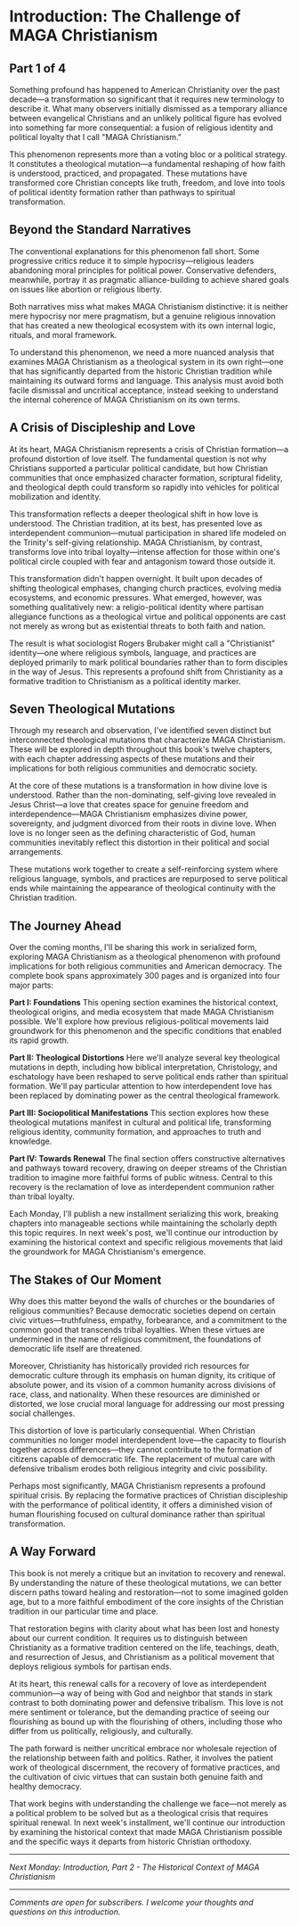 # Introduction: The Challenge of MAGA Christianism
## Part 1 of 4

Something profound has happened to American Christianity over the past decade—a transformation so significant that it requires new terminology to describe it. What many observers initially dismissed as a temporary alliance between evangelical Christians and an unlikely political figure has evolved into something far more consequential: a fusion of religious identity and political loyalty that I call "MAGA Christianism."

This phenomenon represents more than a voting bloc or a political strategy. It constitutes a theological mutation—a fundamental reshaping of how faith is understood, practiced, and propagated. These mutations have transformed core Christian concepts like truth, freedom, and love into tools of political identity formation rather than pathways to spiritual transformation.

## Beyond the Standard Narratives

The conventional explanations for this phenomenon fall short. Some progressive critics reduce it to simple hypocrisy—religious leaders abandoning moral principles for political power. Conservative defenders, meanwhile, portray it as pragmatic alliance-building to achieve shared goals on issues like abortion or religious liberty.

Both narratives miss what makes MAGA Christianism distinctive: it is neither mere hypocrisy nor mere pragmatism, but a genuine religious innovation that has created a new theological ecosystem with its own internal logic, rituals, and moral framework.

To understand this phenomenon, we need a more nuanced analysis that examines MAGA Christianism as a theological system in its own right—one that has significantly departed from the historic Christian tradition while maintaining its outward forms and language. This analysis must avoid both facile dismissal and uncritical acceptance, instead seeking to understand the internal coherence of MAGA Christianism on its own terms.

## A Crisis of Discipleship and Love

At its heart, MAGA Christianism represents a crisis of Christian formation—a profound distortion of love itself. The fundamental question is not why Christians supported a particular political candidate, but how Christian communities that once emphasized character formation, scriptural fidelity, and theological depth could transform so rapidly into vehicles for political mobilization and identity.

This transformation reflects a deeper theological shift in how love is understood. The Christian tradition, at its best, has presented love as interdependent communion—mutual participation in shared life modeled on the Trinity's self-giving relationship. MAGA Christianism, by contrast, transforms love into tribal loyalty—intense affection for those within one's political circle coupled with fear and antagonism toward those outside it.

This transformation didn't happen overnight. It built upon decades of shifting theological emphases, changing church practices, evolving media ecosystems, and economic pressures. What emerged, however, was something qualitatively new: a religio-political identity where partisan allegiance functions as a theological virtue and political opponents are cast not merely as wrong but as existential threats to both faith and nation.

The result is what sociologist Rogers Brubaker might call a "Christianist" identity—one where religious symbols, language, and practices are deployed primarily to mark political boundaries rather than to form disciples in the way of Jesus. This represents a profound shift from Christianity as a formative tradition to Christianism as a political identity marker.

## Seven Theological Mutations

Through my research and observation, I've identified seven distinct but interconnected theological mutations that characterize MAGA Christianism. These will be explored in depth throughout this book's twelve chapters, with each chapter addressing aspects of these mutations and their implications for both religious communities and democratic society.

At the core of these mutations is a transformation in how divine love is understood. Rather than the non-dominating, self-giving love revealed in Jesus Christ—a love that creates space for genuine freedom and interdependence—MAGA Christianism emphasizes divine power, sovereignty, and judgment divorced from their roots in divine love. When love is no longer seen as the defining characteristic of God, human communities inevitably reflect this distortion in their political and social arrangements.

These mutations work together to create a self-reinforcing system where religious language, symbols, and practices are repurposed to serve political ends while maintaining the appearance of theological continuity with the Christian tradition.

## The Journey Ahead

Over the coming months, I'll be sharing this work in serialized form, exploring MAGA Christianism as a theological phenomenon with profound implications for both religious communities and American democracy. The complete book spans approximately 300 pages and is organized into four major parts:

**Part I: Foundations**
This opening section examines the historical context, theological origins, and media ecosystem that made MAGA Christianism possible. We'll explore how previous religious-political movements laid groundwork for this phenomenon and the specific conditions that enabled its rapid growth.

**Part II: Theological Distortions**
Here we'll analyze several key theological mutations in depth, including how biblical interpretation, Christology, and eschatology have been reshaped to serve political ends rather than spiritual formation. We'll pay particular attention to how interdependent love has been replaced by dominating power as the central theological framework.

**Part III: Sociopolitical Manifestations**
This section explores how these theological mutations manifest in cultural and political life, transforming religious identity, community formation, and approaches to truth and knowledge.

**Part IV: Towards Renewal**
The final section offers constructive alternatives and pathways toward recovery, drawing on deeper streams of the Christian tradition to imagine more faithful forms of public witness. Central to this recovery is the reclamation of love as interdependent communion rather than tribal loyalty.

Each Monday, I'll publish a new installment serializing this work, breaking chapters into manageable sections while maintaining the scholarly depth this topic requires. In next week's post, we'll continue our introduction by examining the historical context and specific religious movements that laid the groundwork for MAGA Christianism's emergence.

## The Stakes of Our Moment

Why does this matter beyond the walls of churches or the boundaries of religious communities? Because democratic societies depend on certain civic virtues—truthfulness, empathy, forbearance, and a commitment to the common good that transcends tribal loyalties. When these virtues are undermined in the name of religious commitment, the foundations of democratic life itself are threatened.

Moreover, Christianity has historically provided rich resources for democratic culture through its emphasis on human dignity, its critique of absolute power, and its vision of a common humanity across divisions of race, class, and nationality. When these resources are diminished or distorted, we lose crucial moral language for addressing our most pressing social challenges.

This distortion of love is particularly consequential. When Christian communities no longer model interdependent love—the capacity to flourish together across differences—they cannot contribute to the formation of citizens capable of democratic life. The replacement of mutual care with defensive tribalism erodes both religious integrity and civic possibility.

Perhaps most significantly, MAGA Christianism represents a profound spiritual crisis. By replacing the formative practices of Christian discipleship with the performance of political identity, it offers a diminished vision of human flourishing focused on cultural dominance rather than spiritual transformation.

## A Way Forward

This book is not merely a critique but an invitation to recovery and renewal. By understanding the nature of these theological mutations, we can better discern paths toward healing and restoration—not to some imagined golden age, but to a more faithful embodiment of the core insights of the Christian tradition in our particular time and place.

That restoration begins with clarity about what has been lost and honesty about our current condition. It requires us to distinguish between Christianity as a formative tradition centered on the life, teachings, death, and resurrection of Jesus, and Christianism as a political movement that deploys religious symbols for partisan ends.

At its heart, this renewal calls for a recovery of love as interdependent communion—a way of being with God and neighbor that stands in stark contrast to both dominating power and defensive tribalism. This love is not mere sentiment or tolerance, but the demanding practice of seeing our flourishing as bound up with the flourishing of others, including those who differ from us politically, religiously, and culturally.

The path forward is neither uncritical embrace nor wholesale rejection of the relationship between faith and politics. Rather, it involves the patient work of theological discernment, the recovery of formative practices, and the cultivation of civic virtues that can sustain both genuine faith and healthy democracy.

That work begins with understanding the challenge we face—not merely as a political problem to be solved but as a theological crisis that requires spiritual renewal. In next week's installment, we'll continue our introduction by examining the historical context that made MAGA Christianism possible and the specific ways it departs from historic Christian orthodoxy.

---

*Next Monday: Introduction, Part 2 - The Historical Context of MAGA Christianism*

---

*Comments are open for subscribers. I welcome your thoughts and questions on this introduction.*
